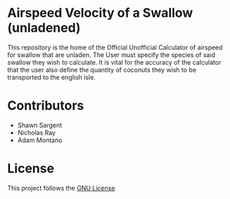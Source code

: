 # Airspeed Velocity of a Swallow (unladened)
This repository is the home of the Official Unofficial Calculator of airspeed for swallow that are unladen. The User must specify the species of said swallow they wish to calculate. It is vital for the accuracy of the calculator that the user also define the quantity of coconuts they wish to be transported to the english isle.
# Contributors
- Shawn Sargent
- Nicholas Ray
- Adam Montano
# License
This project follows the [GNU License](LICENSE)
